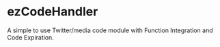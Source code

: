 # ezCodeHandler
A simple to use Twitter/media code module with Function Integration and Code Expiration.
